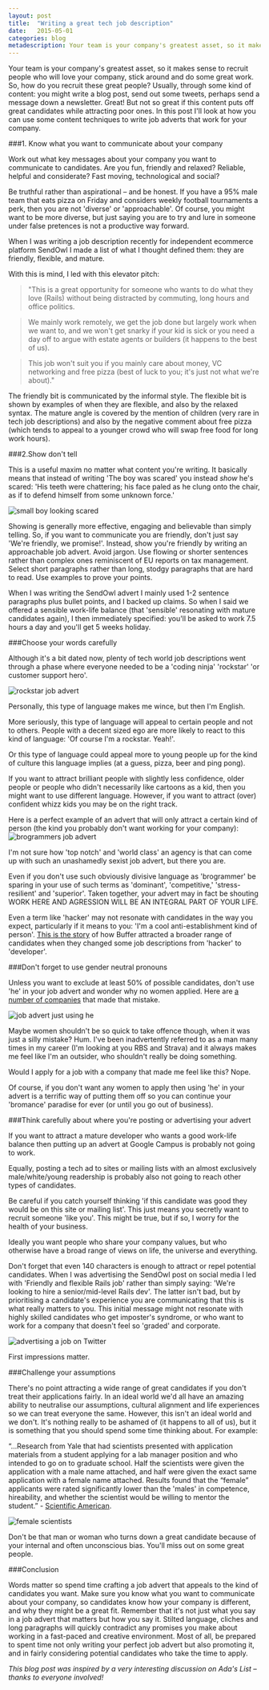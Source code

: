 ```yaml
---
layout: post
title:  "Writing a great tech job description"
date:   2015-05-01 
categories: blog
metadescription: Your team is your company's greatest asset, so it makes sense to recruit people who will love your company, stick around and do some great work. So, how do you recruit these great people? Usually, through some kind of content. You might write a blog post, send out some tweets, perhaps send a message down a newsletter. Great! But not so great if this content puts off great candidates while attracting poor ones. In this post I'll look at how you can use some content techniques to write job adverts that work for your company.
---
```


Your team is your company's greatest asset, so it makes sense to recruit people who will love your company, stick around and do some great work. So, how do you recruit these great people? Usually, through some kind of content: you might write a blog post, send out some tweets, perhaps send a message down a newsletter. Great! But not so great if this content puts off great candidates while attracting poor ones. In this post I'll look at how you can use some content techniques to write job adverts that work for your company.


###1. Know what you want to communicate about your company

Work out what key messages about your company you want to communicate to candidates. Are you fun, friendly and relaxed? Reliable, helpful and considerate? Fast moving, technological and social?

Be truthful rather than aspirational – and be honest. If you have a 95% male team that eats pizza on Friday and considers weekly football tournaments a perk, then you are not 'diverse' or 'approachable'. Of course, you might want to be more diverse, but just saying you are to try and lure in someone under false pretences is not a productive way forward.

When I was writing a job description recently for independent ecommerce platform SendOwl I made a list of what I thought defined them: they are friendly, flexible, and mature.

With this is mind, I led with this elevator pitch:

> "This is a great opportunity for someone who wants to do what they love (Rails) without being distracted by commuting, long hours and office politics.

> We mainly work remotely, we get the job done but largely work when we want to, and we won't get snarky if your kid is sick or you need a day off to argue with estate agents or builders (it happens to the best of us). 

> This job won't suit you if you mainly care about money, VC networking and free pizza (best of luck to you; it's just not what we're about)." 

The friendly bit is communicated by the informal style. The flexible bit is shown by examples of when they are flexible, and also by the relaxed syntax. The mature angle is covered by the mention of children (very rare in tech job descriptions) and also by the negative comment about free pizza (which tends to appeal to a younger crowd who will swap free food for long work hours). 



###2.Show don't tell

This is a useful maxim no matter what content you're writing. It basically means that instead of writing 'The boy was scared' you instead <em>show</em> he's scared: 'His teeth were chattering; his face paled as he clung onto the chair, as if to defend himself from some unknown force.'

<img class="scared" src="/images/scared.jpg" alt="small boy looking scared">

Showing is generally more effective, engaging and believable than simply telling. So, if you want to communicate you are friendly, don't just say 'We're friendly, we promise!'. Instead, show you're friendly by writing an approachable job advert. Avoid jargon. Use flowing or shorter sentences rather than complex ones reminiscent of EU reports on tax management. Select short paragraphs rather than long, stodgy paragraphs that are hard to read. Use examples to prove your points.

When I was writing the SendOwl advert I mainly used 1-2 sentence paragraphs plus bullet points, and I backed up claims. So when I said we offered a sensible work-life balance (that 'sensible' resonating with mature candidates again), I then immediately specified: you'll be asked to work 7.5 hours a day and you'll get 5 weeks holiday.



###Choose your words carefully

Although it's a bit dated now, plenty of tech world job descriptions went through a phase where everyone needed to be a 'coding ninja' 'rockstar' 'or customer support hero'. 

<!-- <img class="coding_ninja" src="/images/code-ninja.png" alt="coding ninja job advert"> -->
<img class="rockstar" src="/images/rockstar.png" alt="rockstar job advert">

Personally, this type of language makes me wince, but then I'm English. 

More seriously, this type of language will appeal to certain people and not to others. People with a decent sized ego are more likely to react to this kind of language: 'Of course I'm a rockstar. Yeah!'. 

Or this type of language could appeal more to young people up for the kind of culture this language implies (at a guess, pizza, beer and ping pong).

If you want to attract brilliant people with slightly less confidence, older people or people who didn't necessarily like cartoons as a kid, then you might want to use different language. However, if you want to attract (over) confident whizz kids you may be on the right track.

Here is a perfect example of an advert that will only attract a certain kind of person (the kind you probably don't want working for your company):
<img class="brogrammers" src="/images/brogrammers.jpg" alt="brogrammers job advert">

I'm not sure how 'top notch' and 'world class' an agency is that can come up with such an unashamedly sexist job advert, but there you are. 

Even if you don't use such obviously divisive language as 'brogrammer' be sparing in your use of such terms as 'dominant', 'competitive,' 'stress-resilient' and 'superior'. Taken together, your advert may in fact be shouting WORK HERE AND AGRESSION WILL BE AN INTEGRAL PART OF YOUR LIFE. 

Even a term like 'hacker' may not resonate with candidates in the way you expect, particularly if it means to you: 'I'm a cool anti-establishment kind of person'. <a href="http://www.fastcompany.com/3044094/strong-female-lead/how-changing-one-word-in-job-descriptions-can-lead-to-more-diverse-candid">This is the story</a> of how Buffer attracted a broader range of candidates when they changed some job descriptions from 'hacker' to 'developer'.


###Don't forget to use gender neutral pronouns

Unless you want to exclude at least 50% of possible candidates, don't use 'he' in your job advert and wonder why no women applied. Here are <a href="http://techcompaniesthatonlyhiremen.tumblr.com/">a number of companies</a> that made that mistake.

<img class="he" src="/images/he.png" alt="job advert just using he">

Maybe women shouldn't be so quick to take offence though, when it was just a silly mistake? Hum. I've been inadvertently referred to as a man many times in my career (I'm looking at you RBS and Strava) and it always makes me feel like I'm an outsider, who shouldn't really be doing something. 

Would I apply for a job with a company that made me feel like this? Nope.

Of course, if you don't want any women to apply then using 'he' in your advert is a terrific way of putting them off so you can continue your 'bromance' paradise for ever (or until you go out of business).



###Think carefully about where you're posting or advertising your advert

If you want to attract a mature developer who wants a good work-life balance then putting up an advert at Google Campus is probably not going to work.

Equally, posting a tech ad to sites or mailing lists with an almost exclusively male/white/young readership is probably also not going to reach other types of candidates. 

Be careful if you catch yourself thinking 'if this candidate was good they would be on this site or mailing list'. This just means you secretly want to recruit someone 'like you'. This might be true, but if so, I worry for the health of your business.

Ideally you want people who share your company values, but who otherwise have a broad range of views on life, the universe and everything.

Don't forget that even 140 characters is enough to attract or repel potential candidates. When I was advertising the SendOwl post on social media I led with 'Friendly and flexible Rails job' rather than simply saying: 'We're looking to hire a senior/mid-level Rails dev'. The latter isn't bad, but by prioritising a candidate's experience you are communicating that this is what really matters to you. This initial message might not resonate with highly skilled candidates who get imposter's syndrome, or who want to work for a company that doesn't feel so 'graded' and corporate. 

<img class="Twitter-job-advert" src="/images/twitter-job-advert.png" alt="advertising a job on Twitter">

First impressions matter.



###Challenge your assumptions

There's no point attracting a wide range of great candidates if you don't treat their applications fairly. In an ideal world we'd all have an amazing ability to neutralise our assumptions, cultural alignment and life experiences so we can treat everyone the same. However, this isn't an ideal world and we don't. It's nothing really to be ashamed of (it happens to all of us), but it is something that you should spend some time thinking about. For example:

“...Research from Yale that had scientists presented with application materials from a student applying for a lab manager position and who intended to go on to graduate school. Half the scientists were given the application with a male name attached, and half were given the exact same application with a female name attached. Results found that the “female” applicants were rated significantly lower than the 'males' in competence, hireability, and whether the scientist would be willing to mentor the student.” - <a href="http://blogs.scientificamerican.com/unofficial-prognosis/2012/09/23/study-shows-gender-bias-in-science-is-real-heres-why-it-matters/">Scientific American</a>.

<img class="female-scientists" src="/images/science.jpg" alt="female scientists">

Don't be that man or woman who turns down a great candidate because of your internal and often unconscious bias. You'll miss out on some great people. 



###Conclusion

Words matter so spend time crafting a job advert that appeals to the kind of candidates you want. Make sure you know what you want to communicate about your company, so candidates know how your company is different, and why they might be a great fit. Remember that it's not just what you say in a job advert that matters but how you say it. Stilted language, cliches and long paragraphs will quickly contradict any promises you make about working in a fast-paced and creative environment. Most of all, be prepared to spent time not only writing your perfect job advert but also promoting it, and in fairly considering potential candidates who take the time to apply. 


<em>This blog post was inspired by a very interesting discussion on Ada's List – thanks to everyone involved!</em>






